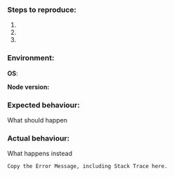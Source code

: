 ### Steps to reproduce:
1.
2.
3.

### Environment:

**OS**:

**Node version:**


### Expected behaviour:
What should happen

### Actual behaviour:
What happens instead

```
Copy the Error Message, including Stack Trace here.
```

